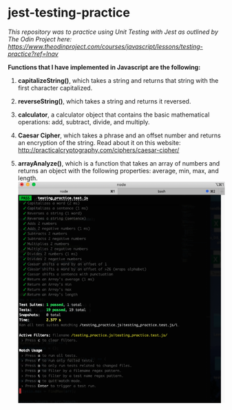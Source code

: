 # jest-testing-practice

*This repository was to practice using Unit Testing with Jest as outlined by The Odin Project here: https://www.theodinproject.com/courses/javascript/lessons/testing-practice?ref=lnav*

**Functions that I have implemented in Javascript are the following:**
  1. **capitalizeString()**, which takes a string and returns that string with the first character capitalized.

  2. **reverseString()**, which takes a string and returns it reversed.

  3. **calculator**, a calculator object that contains the basic mathematical operations: add, subtract, divide, and multiply.

  4. **Caesar Cipher**, which takes a phrase and an offset number and returns an encryption of the string. Read about it on this website: http://practicalcryptography.com/ciphers/caesar-cipher/

  5. **arrayAnalyze()**, which is a function that takes an array of numbers and returns an object with the following properties: average, min, max, and length.
  ![Testing Screenshot](/images/testing-screenshot.png)
